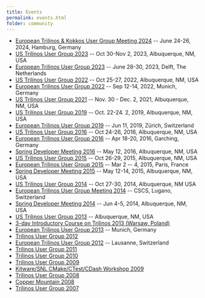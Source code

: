 ```yaml
---
title: Events
permalink: events.html
folder: community
---
```


*   [European Trilinos & Kokkos User Group Meeting 2024](european_trilinos_kokkos_user_group_meeting_2024.html) -- June 24-26, 2024, Hamburg, Germany
*   [US Trilinos User Group 2023](trilinos_user-developer_group_meeting_2023.html) -- Oct 30-Nov 2, 2023, Albuquerque, NM, USA
*   [European Trilinos User Group 2023](european_trilinos_user_group_meeting_2023.html) -- June 28-30, 2023, Delft, The Netherlands
*   [US Trilinos User Group 2022](trilinos_user-developer_group_meeting_2022.html) -- Oct 25-27, 2022, Albuquerque, NM, USA
*   [European Trilinos User Group 2022](european_trilinos_user_group_meeting_2022.html) -- Sep 12-14, 2022, Munich, Germany
*   [US Trilinos User Group 2021](trilinos_user-developer_group_meeting_2021.html) -- Nov. 30 - Dec. 2, 2021, Albuquerque, NM, USA
*   [US Trilinos User Group 2019](trilinos_user-developer_group_meeting_2019.html) -- Oct. 22-24. 2, 2019, Albuquerque, NM, USA
*   [European Trilinos User Group 2019](european_trilinos_user_group_meeting_2019.html) -- Jun 11, 2019, Zürich, Switzerland
*   [US Trilinos User Group 2016](trilinos_user-developer_group_meeting_2016.html) -- Oct 24-26, 2016, Albuquerque, NM, USA
*   [European Trilinos User Group 2016](european_trilinos_user_group_meeting_2016.html) -- Apr 18-20, 2016, Garching, Germany
*   [Spring Developer Meeting 2016](spring_developer_meeting_2016.html) -- May 12, 2016, Albuquerque, NM, USA
*   [US Trilinos User Group 2015](trilinos_user_group_meeting_2015.html) -- Oct 26-29, 2015, Albuquerque, NM, USA
*   [European Trilinos User Group 2015](european_trilinos_user_group_meeting_2015.html) -- Mar 2 -- 4, 2015, Paris, France
*   [Spring Developer Meeting 2015](spring_developer_meeting_2015.html) -- May 12-14, 2015, Albuquerque, NM, USA
*   [US Trilinos User Group 2014](trilinos_user_group_meeting_2014.html) -- Oct 27-30, 2014, Albuquerque, NM USA
*   [European Trilinos User Group Meeting 2014](european_trilinos_user_group_meeting_2014.html) -- CSCS, Lugano, Switzerland
*   [Spring Developer Meeting 2014](spring_developer_meeting_2014.html) -- Jun 4-5, 2014, Albuquerque, NM, USA
*   [US Trilinos User Group 2013](trilinos_user_group_meeting_2013.html) -- Albuquerque, NM, USA
*   [3-day Introductory Course on Trilinos 2013 (Warsaw, Poland)](3-day_introductory_course_on_trilinos.html)
*   [European Trilinos User Group 2013](european_trilinos_user_group_meeting_2013.html) -- Munich, Germany
*   [Trilinos User Group 2012](trilinos_user_group_meeting_2012.html)
*   [European Trilinos User Group 2012](european_trilinos_user_group_meeting_2012.html) -- Lausanne, Switzerland
*   [Trilinos User Group 2011](trilinos_user_group_meeting_2011.html)
*   [Trilinos User Group 2010](trilinos_user_group_meeting_2010.html)
*   [Trilinos User Group 2009](trilinos_user_group_meeting_2009.html)
*   [Kitware/SNL CMake/CTest/CDash Workshop 2009](kitwaresnl-cmakectestcdash-workshop.html)
*   [Trilinos User Group 2008](trilinos_user_group_meeting_2008.html)
*   [Copper Mountain 2008](copper_mountain_conference_2008.html)
*   [Trilinos User Group 2007](trilinos_user_group_meeting_2007.html)
